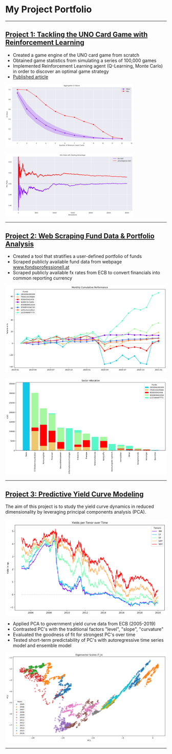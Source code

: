 # My Project Portfolio

---

## [Project 1: Tackling the UNO Card Game with Reinforcement Learning](https://github.com/bernhard-pfann/uno-card-game_rl)
- Created a game engine of the UNO card game from scratch
- Obtained game statistics from simulating a series of 100,000 games
- Implemented Reinforcement Learning agent (Q-Learning, Monte Carlo) in order to discover an optimal game strategy
- [Published article](https://bernhard-pfann.medium.com/tackling-uno-card-game-with-reinforcement-learning-fad2fc19355c)

<img src="https://github.com/bernhard-pfann/bernhard-pfann.github.io/blob/main/projects/p_03/q-curve.png" width="400"><br><br>
<img src="https://github.com/bernhard-pfann/bernhard-pfann.github.io/blob/main/projects/p_03/starting-advantage.png" width="400">

---

## [Project 2: Web Scraping Fund Data & Portfolio Analysis](https://nbviewer.jupyter.org/github/bernhard-pfann/web-scraping-fund-data/blob/main/main.ipynb)
- Created a tool that stratifies a user-defined portfolio of funds
- Scraped publicly available fund data from webpage www.fondsprofessionell.at
- Scraped publicly available fx rates from ECB to convert financials into common reporting currency

![](/projects/p_02/return.png)<br><br>
![](/projects/p_02/sectors.png)

---

## [Project 3: Predictive Yield Curve Modeling](https://github.com/bernhard-pfann/pca-yield-curve-analytics)
The aim of this project is to study the yield curve dynamics in reduced dimensionality by leveraging principal components analysis (PCA).<br><br>
![](/projects/p_01/yield-curves.png)

- Applied PCA to government yield curve data from ECB (2005-2019)
- Contrasted PC's with the traditional factors "level", "slope", "curvature"
- Evaluated the goodness of fit for strongest PC's over time
- Tested short-term predictability of PC's with autoregressive time series model and ensemble model

![](/projects/p_01/pc-scores.png)

---
